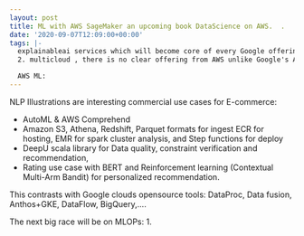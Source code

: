 ```yaml
---
layout: post
title: ML with AWS SageMaker an upcoming book DataScience on AWS.  .
date: '2020-09-07T12:09:00+00:00'
tags: |-
  explainableai services which will become core of every Google offerings. Limited coverage on AWS Sagemaker Debugger service which claims to provide similar service...
  2. multicloud , there is no clear offering from AWS unlike Google's Anthos

  AWS ML:
---
```


NLP Illustrations are interesting commercial use cases for E-commerce:
- AutoML &  AWS Comprehend
- Amazon S3, Athena, Redshift, Parquet formats for ingest ECR for hosting, EMR for spark cluster analysis, and Step functions for deploy
- DeepU scala library for Data quality, constraint verification and recommendation,
- Rating use case with BERT and Reinforcement learning (Contextual Multi-Arm Bandit) for personalized recommendation.

This contrasts with Google clouds opensource tools: DataProc, Data fusion, Anthos+GKE, DataFlow, BigQuery,.... 

The next big race will be on MLOPs: 
1. 
